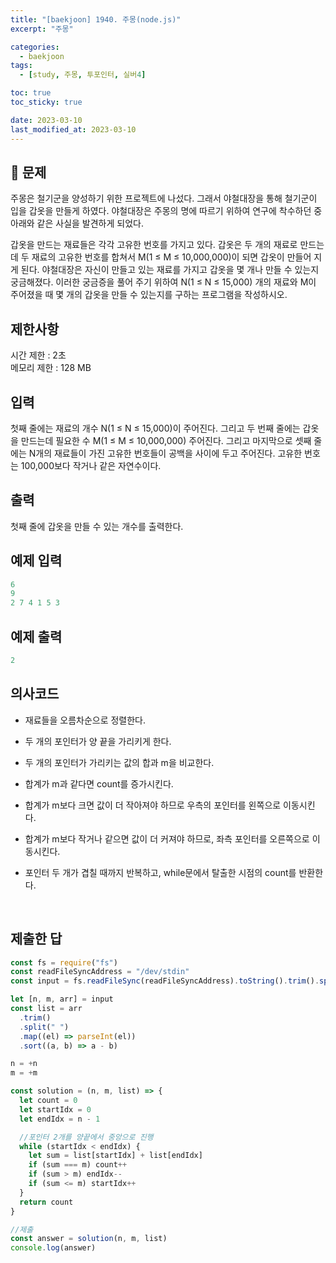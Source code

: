 ```yaml
---
title: "[baekjoon] 1940. 주몽(node.js)"
excerpt: "주몽"

categories:
  - baekjoon
tags:
  - [study, 주몽, 투포인터, 실버4]

toc: true
toc_sticky: true

date: 2023-03-10
last_modified_at: 2023-03-10
---
```


## 🤔 문제

주몽은 철기군을 양성하기 위한 프로젝트에 나섰다. 그래서 야철대장을 통해 철기군이 입을 갑옷을 만들게 하였다. 야철대장은 주몽의 명에 따르기 위하여 연구에 착수하던 중 아래와 같은 사실을 발견하게 되었다.

갑옷을 만드는 재료들은 각각 고유한 번호를 가지고 있다. 갑옷은 두 개의 재료로 만드는데 두 재료의 고유한 번호를 합쳐서 M(1 ≤ M ≤ 10,000,000)이 되면 갑옷이 만들어 지게 된다. 야철대장은 자신이 만들고 있는 재료를 가지고 갑옷을 몇 개나 만들 수 있는지 궁금해졌다. 이러한 궁금증을 풀어 주기 위하여 N(1 ≤ N ≤ 15,000) 개의 재료와 M이 주어졌을 때 몇 개의 갑옷을 만들 수 있는지를 구하는 프로그램을 작성하시오.

## 제한사항

시간 제한 : 2초 <br/>
메모리 제한 : 128 MB

## 입력

첫째 줄에는 재료의 개수 N(1 ≤ N ≤ 15,000)이 주어진다. 그리고 두 번째 줄에는 갑옷을 만드는데 필요한 수 M(1 ≤ M ≤ 10,000,000) 주어진다. 그리고 마지막으로 셋째 줄에는 N개의 재료들이 가진 고유한 번호들이 공백을 사이에 두고 주어진다. 고유한 번호는 100,000보다 작거나 같은 자연수이다.

## 출력

첫째 줄에 갑옷을 만들 수 있는 개수를 출력한다.

## 예제 입력

```javascript
6
9
2 7 4 1 5 3
```

## 예제 출력

```javascript
2
```

## 의사코드

- 재료들을 오름차순으로 정렬한다.
- 두 개의 포인터가 양 끝을 가리키게 한다.
- 두 개의 포인터가 가리키는 값의 합과 m을 비교한다.
- 합계가 m과 같다면 count를 증가시킨다.
- 합계가 m보다 크면 값이 더 작아져야 하므로 우측의 포인터를 왼쪽으로 이동시킨다.
- 합계가 m보다 작거나 같으면 값이 더 커져야 하므로, 좌측 포인터를 오른쪽으로 이동시킨다.
- 포인터 두 개가 겹칠 때까지 반복하고, while문에서 탈출한 시점의 count를 반환한다.

  <br/>

## 제출한 답

```javascript
const fs = require("fs")
const readFileSyncAddress = "/dev/stdin"
const input = fs.readFileSync(readFileSyncAddress).toString().trim().split("\n")

let [n, m, arr] = input
const list = arr
  .trim()
  .split(" ")
  .map((el) => parseInt(el))
  .sort((a, b) => a - b)

n = +n
m = +m

const solution = (n, m, list) => {
  let count = 0
  let startIdx = 0
  let endIdx = n - 1

  //포인터 2개를 양끝에서 중앙으로 진행
  while (startIdx < endIdx) {
    let sum = list[startIdx] + list[endIdx]
    if (sum === m) count++
    if (sum > m) endIdx--
    if (sum <= m) startIdx++
  }
  return count
}

//제출
const answer = solution(n, m, list)
console.log(answer)
```
